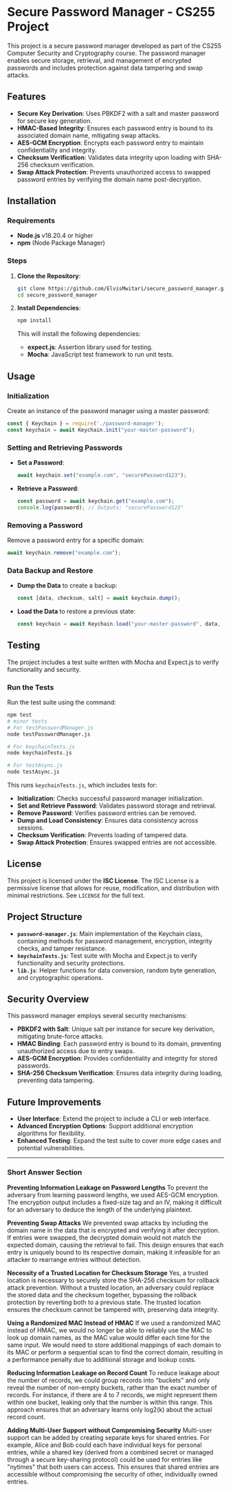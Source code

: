 

# Secure Password Manager - CS255 Project

This project is a secure password manager developed as part of the CS255 Computer Security and Cryptography course. The password manager enables secure storage, retrieval, and management of encrypted passwords and includes protection against data tampering and swap attacks.



## Features

- **Secure Key Derivation**: Uses PBKDF2 with a salt and master password for secure key generation.
- **HMAC-Based Integrity**: Ensures each password entry is bound to its associated domain name, mitigating swap attacks.
- **AES-GCM Encryption**: Encrypts each password entry to maintain confidentiality and integrity.
- **Checksum Verification**: Validates data integrity upon loading with SHA-256 checksum verification.
- **Swap Attack Protection**: Prevents unauthorized access to swapped password entries by verifying the domain name post-decryption.

## Installation

### Requirements

- **Node.js** v18.20.4 or higher
- **npm** (Node Package Manager)

### Steps

1. **Clone the Repository**:

    ```bash
    git clone https://github.com/ElvisMwitari/secure_password_manager.git
    cd secure_password_manager
    ```

2. **Install Dependencies**:

    ```bash
    npm install
    ```

    This will install the following dependencies:
    - **expect.js**: Assertion library used for testing.
    - **Mocha**: JavaScript test framework to run unit tests.

## Usage

### Initialization

Create an instance of the password manager using a master password:

```javascript
const { Keychain } = require('./password-manager');
const keychain = await Keychain.init("your-master-password");
```

### Setting and Retrieving Passwords

- **Set a Password**:

    ```javascript
    await keychain.set("example.com", "securePassword123");
    ```

- **Retrieve a Password**:

    ```javascript
    const password = await keychain.get("example.com");
    console.log(password); // Outputs: "securePassword123"
    ```

### Removing a Password

Remove a password entry for a specific domain:

```javascript
await keychain.remove("example.com");
```

### Data Backup and Restore

- **Dump the Data** to create a backup:

    ```javascript
    const [data, checksum, salt] = await keychain.dump();
    ```

- **Load the Data** to restore a previous state:

    ```javascript
    const keychain = await Keychain.load("your-master-password", data, checksum, salt);
    ```

## Testing

The project includes a test suite written with Mocha and Expect.js to verify functionality and security.

### Run the Tests

Run the test suite using the command:

```bash
npm test
# minor tests
# For testPasswordManager.js
node testPasswordManager.js

# For keychainTests.js
node keychainTests.js

# For testAsync.js
node testAsync.js
```

This runs `keychainTests.js`, which includes tests for:

- **Initialization**: Checks successful password manager initialization.
- **Set and Retrieve Password**: Validates password storage and retrieval.
- **Remove Password**: Verifies password entries can be removed.
- **Dump and Load Consistency**: Ensures data consistency across sessions.
- **Checksum Verification**: Prevents loading of tampered data.
- **Swap Attack Protection**: Ensures swapped entries are not accessible.

## License

This project is licensed under the **ISC License**. The ISC License is a permissive license that allows for reuse, modification, and distribution with minimal restrictions. See `LICENSE` for the full text.

## Project Structure

- **`password-manager.js`**: Main implementation of the Keychain class, containing methods for password management, encryption, integrity checks, and tamper resistance.
- **`keychainTests.js`**: Test suite with Mocha and Expect.js to verify functionality and security protections.
- **`lib.js`**: Helper functions for data conversion, random byte generation, and cryptographic operations.

## Security Overview

This password manager employs several security mechanisms:

- **PBKDF2 with Salt**: Unique salt per instance for secure key derivation, mitigating brute-force attacks.
- **HMAC Binding**: Each password entry is bound to its domain, preventing unauthorized access due to entry swaps.
- **AES-GCM Encryption**: Provides confidentiality and integrity for stored passwords.
- **SHA-256 Checksum Verification**: Ensures data integrity during loading, preventing data tampering.

## Future Improvements

- **User Interface**: Extend the project to include a CLI or web interface.
- **Advanced Encryption Options**: Support additional encryption algorithms for flexibility.
- **Enhanced Testing**: Expand the test suite to cover more edge cases and potential vulnerabilities.

---
### Short Answer Section

**Preventing Information Leakage on Password Lengths**
To prevent the adversary from learning password lengths, we used AES-GCM encryption. The encryption output includes a fixed-size tag and an IV, making it difficult for an adversary to deduce the length of the underlying plaintext.

**Preventing Swap Attacks**
We prevented swap attacks by including the domain name in the data that is encrypted and verifying it after decryption. If entries were swapped, the decrypted domain would not match the expected domain, causing the retrieval to fail. This design ensures that each entry is uniquely bound to its respective domain, making it infeasible for an attacker to rearrange entries without detection.

**Necessity of a Trusted Location for Checksum Storage**
Yes, a trusted location is necessary to securely store the SHA-256 checksum for rollback attack prevention. Without a trusted location, an adversary could replace the stored data and the checksum together, bypassing the rollback protection by reverting both to a previous state. The trusted location ensures the checksum cannot be tampered with, preserving data integrity.

**Using a Randomized MAC Instead of HMAC**
If we used a randomized MAC instead of HMAC, we would no longer be able to reliably use the MAC to look up domain names, as the MAC value would differ each time for the same input. We would need to store additional mappings of each domain to its MAC or perform a sequential scan to find the correct domain, resulting in a performance penalty due to additional storage and lookup costs.

**Reducing Information Leakage on Record Count**
To reduce leakage about the number of records, we could group records into "buckets" and only reveal the number of non-empty buckets, rather than the exact number of records. For instance, if there are 4 to 7 records, we might represent them within one bucket, leaking only that the number is within this range. This approach ensures that an adversary learns only log2(k) about the actual record count.

**Adding Multi-User Support without Compromising Security**
Multi-user support can be added by creating separate keys for shared entries. For example, Alice and Bob could each have individual keys for personal entries, while a shared key (derived from a combined secret or managed through a secure key-sharing protocol) could be used for entries like "nytimes" that both users can access. This ensures that shared entries are accessible without compromising the security of other, individually owned entries.
